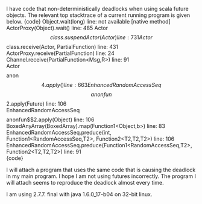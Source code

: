 I have code that non-deterministically deadlocks when using scala future objects. The relevant top stacktrace of a current running program is given below. 
{code}
	Object.wait(long) line: not available [native method]	
	ActorProxy(Object).wait() line: 485	
	Actor$$class.suspendActor(Actor) line: 731	
	Actor$$class.receive(Actor, PartialFunction) line: 431	
	ActorProxy.receive(PartialFunction) line: 24	
	Channel<Msg>.receive(PartialFunction<Msg,R>) line: 91	
	Actor$$$$anon$$4.apply() line: 663	
	EnhancedRandomAccessSeq$$$$anonfun$$2.apply(Future<T2>) line: 106	
	EnhancedRandomAccessSeq$$$$anonfun$$2.apply(Object) line: 106	
	BoxedAnyArray(BoxedArray).map(Function1<Object,b>) line: 83	
	EnhancedRandomAccessSeq<T>.preduce(int, Function1<RandomAccessSeq<T>,T2>, Function2<T2,T2,T2>) line: 106	
	EnhancedRandomAccessSeq<T>.preduce(Function1<RandomAccessSeq<T>,T2>, Function2<T2,T2,T2>) line: 91	
{code}

I will attach a program  that uses the same code that is causing the deadlock in my main program. I hope I am not using futures incorrectly. The program I will attach seems to reproduce the deadlock almost every time.

I am using 2.7.7. final with java 1.6.0_17-b04 on 32-bit linux.
